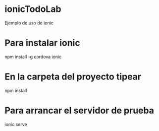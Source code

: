 # ionicTodoLab
Ejemplo de uso de ionic

# Para instalar ionic
npm install -g cordova ionic

# En la carpeta del proyecto tipear
npm install

# Para arrancar el servidor de prueba
ionic serve
